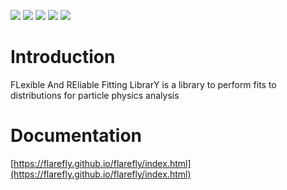 [![](https://img.shields.io/github/license/flarefly/flarefly)](https://github.com/hipe4ml/hipe4ml-converter/blob/main/LICENSE)
[![](https://img.shields.io/pypi/pyversions/flarefly.svg?longCache=True)](https://pypi.org/project/flarefly/)
[![](https://img.shields.io/pypi/v/flarefly.svg?maxAge=3600)](https://pypi.org/project/flarefly/)
![](https://github.com/hipe4ml/flarefly/actions/workflows/pythonpackage.yml/badge.svg?branch=main)
![](https://github.com/hipe4ml/flarefly/actions/workflows/pythonpublish.yml/badge.svg)

# Introduction
FLexible And REliable Fitting LibrarY is a library to perform fits to distributions for particle physics analysis

# Documentation

[https://flarefly.github.io/flarefly/index.html](https://flarefly.github.io/flarefly/index.html)
